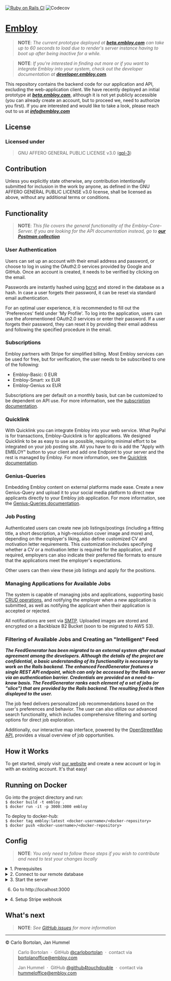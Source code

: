 [![Ruby on Rails CI](https://github.com/Embloy/Embloy-Core-Server/actions/workflows/rubyonrails.yml/badge.svg)](https://github.com/Embloy/Embloy-Core-Server/actions/workflows/rubyonrails.yml) ![Codecov](https://img.shields.io/codecov/c/github/embloy/embloy-core-server)

<h1><a href="https://embloy.com">Embloy</a></h1>

> __NOTE__: _The current prototype deployed at ***[beta.embloy.com](beta.embloy.com)*** can take up to 60
seconds to load due to render's server instance having to boot up after being inactive for a while._

> __NOTE__: _If you're interested in finding out more or if you want to integrate Embloy into your system,
check out the developer documentation at ***[developer.embloy.com](developer.embloy.com)***._

This repository contains the backend code for our application and API, excluding the web-application client. We
have recently deployed an initial prototype at ***[beta.embloy.com](beta.embloy.com)***, although it is not yet 
publicly accessible (you can already create an account, but to proceed we, need to authorize you first). If
you are interested and would like to take a look, please reach out to us at
___[info@embloy.com](mailto:info@embloy.com?subject=I%20want%20to%20have%20a%20look%20at%20your%20prototype!)___

## License

### Licensed under

> GNU AFFERO GENERAL PUBLIC LICENSE v3.0 ([gpl-3](https://www.gnu.org/licenses/gpl-3.0.en.html))

## Contribution

Unless you explicitly state otherwise, any contribution intentionally submitted for inclusion in the work by anyone, as
defined in the GNU AFFERO GENERAL PUBLIC LICENSE v3.0 license, shall be licensed as above, without any additional terms
or conditions.

## Functionality

> __NOTE__: _This file covers the general functionality of the Embloy-Core-Server. If you are looking for the API documentation instead, go to_
___[our Postman collection](https://postman.com/embloy)___

### User Authentication

Users can set up an account with their email address and password, or choose to log in using the OAuth2.0 services
provided by Google and GitHub. Once an account is created, it needs to be verified by clicking on the email.

Passwords are instantly hashed using [bcryt](https://en.wikipedia.org/wiki/Bcrypt) and stored in the database as a
hash. In case a user forgets their password, it can be reset via standard email authentication.

For an optimal user experience, it is recommended to fill out the 'Preferences' field under 'My Profile'.
To log into the application, users can use the aforementioned OAuth2.0 services or enter their password.
If a user forgets their password, they can reset it by providing their email address and following the specified
procedure in the email.

### Subscriptions

Embloy partners with Stripe for simplified billing. Most Embloy services can be used for free, but for verification, the user needs to be subscribed to one of the following:

- Embloy-Basic: 0 EUR
- Embloy-Smart: xx EUR
- Embloy-Genius xx EUR

Subscriptions are per default on a monthly basis, but can be customized to be dependent on API use. For more information, see the [subscription documentation](https://developer.embloy.com/docs/category/subscriptions). 

### Quicklink

With Quicklink you can integrate Embloy into your web service. What PayPal is for transactions, Embloy-Quicklink is for applications. We designed Quicklink to be as easy to use as possible, requiring minimal effort to be integrated on your job posting site. All you have to do is add the "Apply with EMBLOY" button to your client and add one Endpoint to your server and the rest is managed by Embloy.
For more information, see the [Quicklink documentation](https://developer.embloy.com/docs/category/quicklink). 

### Genius-Queries

Embedding Embloy content on external platforms made ease. Create a new Genius-Query and upload it to your social media platform to direct new applicants directly to your Embloy job application. For more information, see the [Genius-Queries documentation](https://developer.embloy.com/docs/category/genius). 

### Job Posting

Authenticated users can create new job listings/postings (including a fitting title, a short description, a high-resolution cover image and more) and, depending on the employer's liking, also define customized CV and motivation
letter requirements.
This customization includes specifying whether a CV or a motivation letter is required for the application, and if
required, employers can also indicate their preferred file formats to ensure that the applications meet the employer's
expectations.

Other users can then view these job listings and apply for the positions.

### Managing Applications for Available Jobs

The system is capable of managing jobs and applications, supporting
basic [CRUD operations](https://www.javatpoint.com/crud-operations-in-sql), and notifying the employer when a new
application is submitted, as well as notifying the applicant when their application is accepted or rejected.

All notifications are sent via [SMTP](https://en.wikipedia.org/wiki/Simple_Mail_Transfer_Protocol).
Uploaded images are stored and encrypted on a Backblaze B2 Bucket (soon to be migrated to AWS S3).

### Filtering of Available Jobs and Creating an "Intelligent" Feed

***The FeedGenerator has been migrated to an external system after mutual agreement among the developers. Although the
details of the project are confidential, a basic understanding of its functionality is necessary to work on the Rails
backend. The enhanced FeedGenerator features a single REST API endpoint, which can only be accessed by the Rails server
via an authentication barrier. Credentials are provided on a need-to-know basis. The FeedGenerator ranks each element of
a set of jobs (or "slice") that are provided by the Rails backend. The resulting feed is then displayed to the user.***

The job feed delivers personalized job recommendations based on the user's preferences and behavior.
The user can also utilize our advanced search functionality, which includes comprehensive filtering and sorting options
for direct job exploration.

Additionally, our interactive map interface, powered by the [OpenStreetMap API](https://www.openstreetmap.org), provides
a visual overview of job opportunities.

## How it Works

To get started, simply visit [our website](http://embloy.com/) and create a new account or log in with an existing
account. It's that easy!

## Running on Docker

Go into the project directory and run: \
`$ docker build -t embloy .`\
`$ docker run -it -p 3000:3000 embloy `

To deploy to docker-hub: \
`$ docker tag embloy:latest <docker-username>/<docker-repository>`\
`$ docker push <docker-username>/<docker-repository>`

## Config

> __NOTE__: _You only need to follow these steps if you wish to contribute and need to test your changes locally_

<details>
  <summary> 1. Prerequisites </summary>

- Install Ruby 3.2.2

- Install Rails 7

- Install Postgresql 16

- Open pgAdmin4

- Add a new server

</details>

<details>
  <summary> 2. Connect to our remote database </summary>

-     hostname/address: <>

-     maintanence database: <>

-     username: <>

-     password: <>

-     port: 5432

</details>

<details>
  <summary> 3. Start the server </summary>

If you wish to experiment on our backend or contribute to our front end, you can test your changes by starting a local
server.

1. Create a `.env` file with the following content:

2. Run ``$ rails db:create`` to create all necessary tables in your development database.
3. Run ``$ rails db:migrate`` to migrate your changes to the database.
4. Run ``$ rails server`` to start the server.
5. Add the following lines manually when resetting the current database or creating a new database:

   ```SQL
   CREATE EXTENSION postgis;
   ALTER TABLE jobs ADD COLUMN job_value public.geography(PointZ,4326);
   CREATE INDEX IF NOT EXISTS job_job_value_index
   ON public.jobs USING gist
   (job_value)
   TABLESPACE pg_default;
   ```

</details>

6. Go to http://localhost:3000

<details>
  <summary> 4. Setup Stripe webhook </summary>
To enable subscriptions and Embloy Quicklink, make sure to have StripeCLI installed and have an active webhook:

```Bash
./stripe listen --forward-to localhost:3000/pay/webhooks/stripe
```
</details>

## What's next

> __NOTE__: _See [GitHub issues](https://github.com/embloy/embloy-backend/issues) for more information_

---

© Carlo Bortolan, Jan Hummel

> Carlo Bortolan &nbsp;&middot;&nbsp;
> GitHub [@carlobortolan](https://github.com/carlobortolan) &nbsp;&middot;&nbsp;
> contact via [bortolanoffice@embloy.com](mailto:bortolanoffice@embloy.com)
>
> Jan Hummel &nbsp;&middot;&nbsp;
> GitHub [@github4touchdouble](https://github.com/github4touchdouble) &nbsp;&middot;&nbsp;
> contact via [hummeloffice@embloy.com](mailto:hummeloffice@embloy.com)

